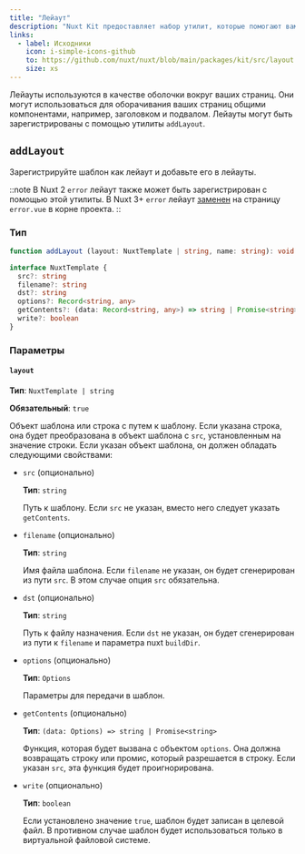 ```yaml
---
title: "Лейаут"
description: "Nuxt Kit предоставляет набор утилит, которые помогают вам работать с лейаутами."
links:
  - label: Исходники
    icon: i-simple-icons-github
    to: https://github.com/nuxt/nuxt/blob/main/packages/kit/src/layout.ts
    size: xs
---
```


Лейауты используются в качестве оболочки вокруг ваших страниц. Они могут использоваться для оборачивания ваших страниц общими компонентами, например, заголовком и подвалом. Лейауты могут быть зарегистрированы с помощью утилиты `addLayout`.

## `addLayout`

Зарегистрируйте шаблон как лейаут и добавьте его в лейауты.

::note
В Nuxt 2 `error` лейаут также может быть зарегистрирован с помощью этой утилиты. В Nuxt 3+ `error` лейаут [заменен](/docs/getting-started/error-handling#rendering-an-error-page) на страницу `error.vue` в корне проекта.
::

### Тип

```ts
function addLayout (layout: NuxtTemplate | string, name: string): void

interface NuxtTemplate {
  src?: string
  filename?: string
  dst?: string
  options?: Record<string, any>
  getContents?: (data: Record<string, any>) => string | Promise<string>
  write?: boolean
}
```

### Параметры

#### `layout`

**Тип**: `NuxtTemplate | string`

**Обязательный**: `true`

Объект шаблона или строка с путем к шаблону. Если указана строка, она будет преобразована в объект шаблона с `src`, установленным на значение строки. Если указан объект шаблона, он должен обладать следующими свойствами:

- `src` (опционально)

  **Тип**: `string`

  Путь к шаблону. Если `src` не указан, вместо него следует указать `getContents`.

- `filename` (опционально)

  **Тип**: `string`

  Имя файла шаблона. Если `filename` не указан, он будет сгенерирован из пути `src`. В этом случае опция `src` обязательна.

- `dst` (опционально)

  **Тип**: `string`

  Путь к файлу назначения. Если `dst` не указан, он будет сгенерирован из пути к `filename` и параметра nuxt `buildDir`.

- `options` (опционально)

  **Тип**: `Options`

  Параметры для передачи в шаблон.

- `getContents` (опционально)

  **Тип**: `(data: Options) => string | Promise<string>`

  Функция, которая будет вызвана с объектом `options`. Она должна возвращать строку или промис, который разрешается в строку. Если указан `src`, эта функция будет проигнорирована.

- `write` (опционально)

    **Тип**: `boolean`

    Если установлено значение `true`, шаблон будет записан в целевой файл. В противном случае шаблон будет использоваться только в виртуальной файловой системе.
